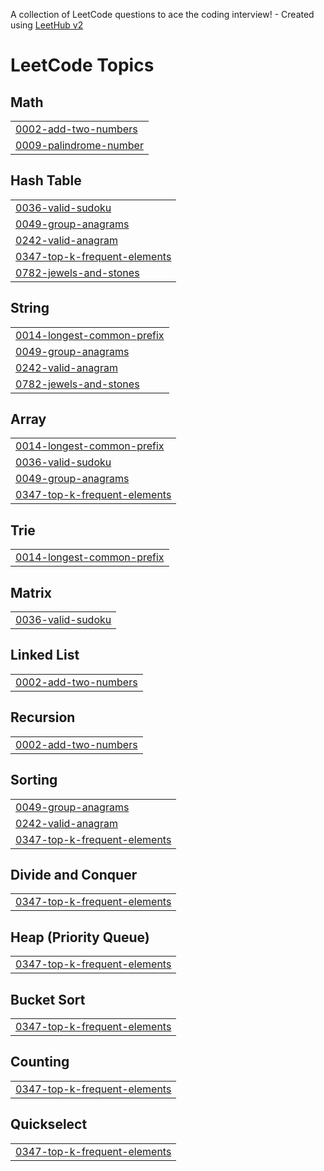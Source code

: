 A collection of LeetCode questions to ace the coding interview! - Created using [LeetHub v2](https://github.com/arunbhardwaj/LeetHub-2.0)
<!---LeetCode Topics Start-->
# LeetCode Topics
## Math
|  |
| ------- |
| [0002-add-two-numbers](https://github.com/EricTran6/LeetCode/tree/master/0002-add-two-numbers) |
| [0009-palindrome-number](https://github.com/EricTran6/LeetCode/tree/master/0009-palindrome-number) |
## Hash Table
|  |
| ------- |
| [0036-valid-sudoku](https://github.com/EricTran6/LeetCode/tree/master/0036-valid-sudoku) |
| [0049-group-anagrams](https://github.com/EricTran6/LeetCode/tree/master/0049-group-anagrams) |
| [0242-valid-anagram](https://github.com/EricTran6/LeetCode/tree/master/0242-valid-anagram) |
| [0347-top-k-frequent-elements](https://github.com/EricTran6/LeetCode/tree/master/0347-top-k-frequent-elements) |
| [0782-jewels-and-stones](https://github.com/EricTran6/LeetCode/tree/master/0782-jewels-and-stones) |
## String
|  |
| ------- |
| [0014-longest-common-prefix](https://github.com/EricTran6/LeetCode/tree/master/0014-longest-common-prefix) |
| [0049-group-anagrams](https://github.com/EricTran6/LeetCode/tree/master/0049-group-anagrams) |
| [0242-valid-anagram](https://github.com/EricTran6/LeetCode/tree/master/0242-valid-anagram) |
| [0782-jewels-and-stones](https://github.com/EricTran6/LeetCode/tree/master/0782-jewels-and-stones) |
## Array
|  |
| ------- |
| [0014-longest-common-prefix](https://github.com/EricTran6/LeetCode/tree/master/0014-longest-common-prefix) |
| [0036-valid-sudoku](https://github.com/EricTran6/LeetCode/tree/master/0036-valid-sudoku) |
| [0049-group-anagrams](https://github.com/EricTran6/LeetCode/tree/master/0049-group-anagrams) |
| [0347-top-k-frequent-elements](https://github.com/EricTran6/LeetCode/tree/master/0347-top-k-frequent-elements) |
## Trie
|  |
| ------- |
| [0014-longest-common-prefix](https://github.com/EricTran6/LeetCode/tree/master/0014-longest-common-prefix) |
## Matrix
|  |
| ------- |
| [0036-valid-sudoku](https://github.com/EricTran6/LeetCode/tree/master/0036-valid-sudoku) |
## Linked List
|  |
| ------- |
| [0002-add-two-numbers](https://github.com/EricTran6/LeetCode/tree/master/0002-add-two-numbers) |
## Recursion
|  |
| ------- |
| [0002-add-two-numbers](https://github.com/EricTran6/LeetCode/tree/master/0002-add-two-numbers) |
## Sorting
|  |
| ------- |
| [0049-group-anagrams](https://github.com/EricTran6/LeetCode/tree/master/0049-group-anagrams) |
| [0242-valid-anagram](https://github.com/EricTran6/LeetCode/tree/master/0242-valid-anagram) |
| [0347-top-k-frequent-elements](https://github.com/EricTran6/LeetCode/tree/master/0347-top-k-frequent-elements) |
## Divide and Conquer
|  |
| ------- |
| [0347-top-k-frequent-elements](https://github.com/EricTran6/LeetCode/tree/master/0347-top-k-frequent-elements) |
## Heap (Priority Queue)
|  |
| ------- |
| [0347-top-k-frequent-elements](https://github.com/EricTran6/LeetCode/tree/master/0347-top-k-frequent-elements) |
## Bucket Sort
|  |
| ------- |
| [0347-top-k-frequent-elements](https://github.com/EricTran6/LeetCode/tree/master/0347-top-k-frequent-elements) |
## Counting
|  |
| ------- |
| [0347-top-k-frequent-elements](https://github.com/EricTran6/LeetCode/tree/master/0347-top-k-frequent-elements) |
## Quickselect
|  |
| ------- |
| [0347-top-k-frequent-elements](https://github.com/EricTran6/LeetCode/tree/master/0347-top-k-frequent-elements) |
<!---LeetCode Topics End-->
